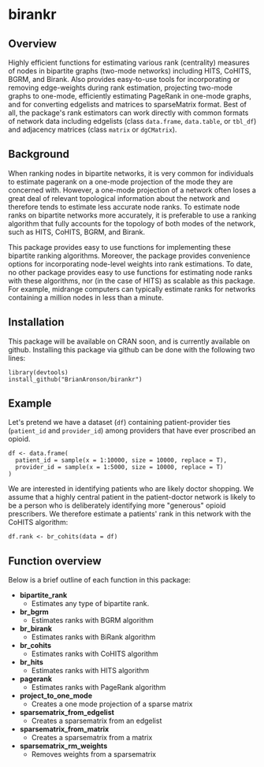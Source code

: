 ﻿# birankr

## Overview
Highly efficient functions for estimating various rank (centrality) measures of nodes in bipartite graphs (two-mode networks) including HITS, CoHITS, BGRM, and Birank. Also provides easy-to-use tools for incorporating or removing edge-weights during rank estimation, projecting two-mode graphs to one-mode, efficiently estimating PageRank in one-mode graphs, and for converting edgelists and matrices to sparseMatrix format. Best of all, the package's rank estimators can work directly with common formats of network data including edgelists (class `data.frame`, `data.table`, or `tbl_df`) and adjacency matrices (class `matrix` or `dgCMatrix`).

## Background 
When ranking nodes in bipartite networks, it is very common for individuals to estimate pagerank on a one-mode projection of the mode they are concerned with. However, a one-mode projection of a network often loses a great deal of relevant topological information about the network and therefore tends to estimate less accurate node ranks. To estimate node ranks on bipartite networks more accurately, it is preferable to use a ranking algorithm that fully accounts for the topology of both modes of the network, such as HITS, CoHITS, BGRM, and Birank. 

This package provides easy to use functions for implementing these bipartite ranking algorithms. Moreover, the package provides convenience options for incorporating node-level weights into rank estimations. To date, no other package provides easy to use functions for estimating node ranks with these algorithms, nor (in the case of HITS) as scalable as this package. For example, midrange computers can typically estimate ranks for networks containing a million nodes in less than a minute.


## Installation

This package will be available on CRAN soon, and is currently available on github. Installing this package via github can be done with the following two lines:

    library(devtools)
    install_github("BrianAronson/birankr")

## Example
Let's pretend we have a dataset (`df`) containing patient-provider ties (`patient_id` and `provider_id`) among providers that have ever proscribed an opioid.

    df <- data.frame(
      patient_id = sample(x = 1:10000, size = 10000, replace = T),
      provider_id = sample(x = 1:5000, size = 10000, replace = T)
    )

We are interested in identifying patients who are likely doctor shopping. We assume that a highly central patient in the patient-doctor network is likely to be a person who is deliberately identifying more "generous" opioid prescribers. We therefore estimate a patients' rank in this network with the CoHITS algorithm:

    df.rank <- br_cohits(data = df)

## Function overview
Below is a brief outline of each function in this package:

- **bipartite\_rank**
    - Estimates any type of bipartite rank.
- **br\_bgrm**
    - Estimates ranks with BGRM algorithm
- **br\_birank** 
    - Estimates ranks with BiRank algorithm
- **br\_cohits**
    - Estimates ranks with CoHITS algorithm
- **br\_hits** 
    - Estimates ranks with HITS algorithm
- **pagerank**
    - Estimates ranks with PageRank algorithm
- **project\_to\_one\_mode**
    - Creates a one mode projection of a sparse matrix
- **sparsematrix\_from\_edgelist**
    - Creates a sparsematrix from an edgelist
- **sparsematrix\_from\_matrix** 
    - Creates a sparsematrix from a matrix
- **sparsematrix\_rm\_weights**
    - Removes weights from a sparsematrix
